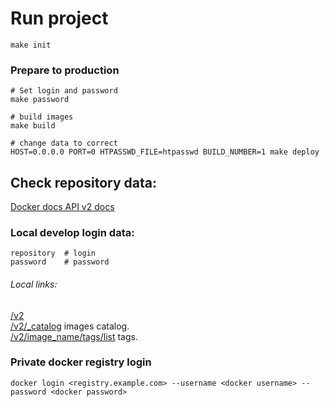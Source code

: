 # Run project
`make init`

### Prepare to production
```steps
# Set login and password
make password

# build images
make build

# change data to correct
HOST=0.0.0.0 PORT=0 HTPASSWD_FILE=htpasswd BUILD_NUMBER=1 make deploy
```

## Check repository data:
[Docker docs API v2 docs](https://docs.docker.com/registry/spec/api/)

### Local develop login data:
```login
repository  # login
password    # password
```

###### Local links:
[/v2](http://localhost:5000/v2) \
[/v2/_catalog](http://localhost:5000/v2/_catalog) images catalog. \
[/v2/image_name/tags/list](http://localhost:5000/v2/auction-gateway/tags/list) tags.

### Private docker registry login

```docker
docker login <registry.example.com> --username <docker username> --password <docker password>
```